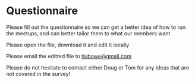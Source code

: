 # Questionnaire
Please fill out the questionnaire so we can get a better idea of how to run the meetups, and can better tailor them to what our members want

Please open the file, download it and edit it locally

Please email the editted file to tlubowe@gmail.com

Please do not hesitate to contact either Doug or Tom for any ideas that are not covered in the survey!
